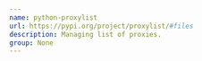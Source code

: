 ```yaml
---
name: python-proxylist
url: https://pypi.org/project/proxylist/#files
description: Managing list of proxies.
group: None
---
```

